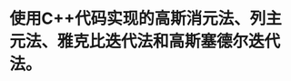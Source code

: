 使用C++代码实现的高斯消元法、列主元法、雅克比迭代法和高斯塞德尔迭代法。
================================================================

